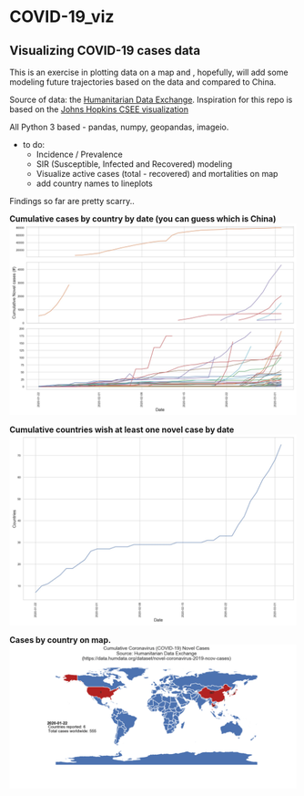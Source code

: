 # COVID-19_viz

## Visualizing COVID-19 cases data
This is an exercise in plotting data on a map and , hopefully, will add some modeling future trajectories based on the data and compared to China. 

Source of data: the [Humanitarian Data Exchange](http://data.humdata.org). 
Inspiration for this repo is based on the [Johns Hopkins CSEE visualization](https://data.humdata.org/dataset/novel-coronavirus-2019-ncov-cases#metadata-0)

All Python 3 based - pandas, numpy, geopandas, imageio.  

* to do: 
    * Incidence / Prevalence
    * SIR (Susceptible, Infected and Recovered) modeling
    * Visualize active cases (total - recovered) and mortalities on map
    * add country names to lineplots
    
Findings so far are pretty scarry.. 

**Cumulative cases by country by date (you can guess which is China)**
![Cumulative Cases](/figures/forReadme/cumulativeCases.jpg)

**Cumulative countries wish at least one novel case by date**
![Cumulative Countries](/figures/forReadme/cumulativeCountries.jpg)

**Cases by country on map.**
![Case by Map](/figures/forReadme/worldMap_2020-03-03_optimized.gif)
